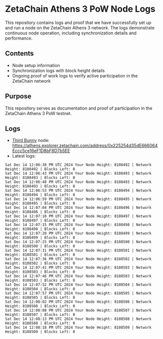 # ZetaChain Athens 3 PoW Node Logs
This repository contains logs and proof that we have successfully set up and run a node on the ZetaChain Athens 3 network. The logs demonstrate continuous node operation, including synchronization details and performance.

## Contents
- Node setup information
- Synchronization logs with block height details
- Ongoing proof of work logs to verify active participation in the ZetaChain network

## Purpose
This repository serves as documentation and proof of participation in the ZetaChain Athens 3 PoW testnet.

## Logs

- [Third Bunny](https://thirdbunny.xyz/) node: https://athens.explorer.zetachain.com/address/0x225254d35dE666064Eccc5ce16eF1D8bF8D7b5EE
- Latest logs:
```
Sat Dec 14 12:06:38 PM UTC 2024 Your Node Height: 8108492 | Network Height: 8108492 | Blocks Left: 0
Sat Dec 14 12:06:43 PM UTC 2024 Your Node Height: 8108493 | Network Height: 8108493 | Blocks Left: 0
Sat Dec 14 12:06:48 PM UTC 2024 Your Node Height: 8108493 | Network Height: 8108493 | Blocks Left: 0
Sat Dec 14 12:06:53 PM UTC 2024 Your Node Height: 8108494 | Network Height: 8108494 | Blocks Left: 0
Sat Dec 14 12:06:59 PM UTC 2024 Your Node Height: 8108495 | Network Height: 8108495 | Blocks Left: 0
Sat Dec 14 12:07:04 PM UTC 2024 Your Node Height: 8108496 | Network Height: 8108496 | Blocks Left: 0
Sat Dec 14 12:07:10 PM UTC 2024 Your Node Height: 8108497 | Network Height: 8108497 | Blocks Left: 0
Sat Dec 14 12:07:15 PM UTC 2024 Your Node Height: 8108498 | Network Height: 8108498 | Blocks Left: 0
Sat Dec 14 12:07:20 PM UTC 2024 Your Node Height: 8108499 | Network Height: 8108499 | Blocks Left: 0
Sat Dec 14 12:07:25 PM UTC 2024 Your Node Height: 8108500 | Network Height: 8108500 | Blocks Left: 0
Sat Dec 14 12:07:31 PM UTC 2024 Your Node Height: 8108501 | Network Height: 8108501 | Blocks Left: 0
Sat Dec 14 12:07:36 PM UTC 2024 Your Node Height: 8108502 | Network Height: 8108502 | Blocks Left: 0
Sat Dec 14 12:07:41 PM UTC 2024 Your Node Height: 8108503 | Network Height: 8108503 | Blocks Left: 0
Sat Dec 14 12:07:46 PM UTC 2024 Your Node Height: 8108503 | Network Height: 8108503 | Blocks Left: 0
Sat Dec 14 12:07:52 PM UTC 2024 Your Node Height: 8108504 | Network Height: 8108504 | Blocks Left: 0
Sat Dec 14 12:07:57 PM UTC 2024 Your Node Height: 8108505 | Network Height: 8108505 | Blocks Left: 0
Sat Dec 14 12:08:02 PM UTC 2024 Your Node Height: 8108506 | Network Height: 8108506 | Blocks Left: 0
Sat Dec 14 12:08:08 PM UTC 2024 Your Node Height: 8108507 | Network Height: 8108507 | Blocks Left: 0
Sat Dec 14 12:08:13 PM UTC 2024 Your Node Height: 8108508 | Network Height: 8108508 | Blocks Left: 0
Sat Dec 14 12:08:18 PM UTC 2024 Your Node Height: 8108509 | Network Height: 8108509 | Blocks Left: 0
```
